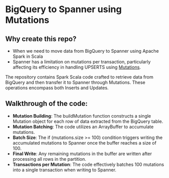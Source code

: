 # BigQuery to Spanner using Mutations

## Why create this repo?
* When we need to move data from BigQuery to Spanner using Apache Spark in Scala
* Spanner has a limitation on mutations per transaction, particularly affecting its efficiency in handling UPSERTS using [Mutations](https://cloud.google.com/spanner/docs/dml-versus-mutations#mutations-concept).


The repository contains Spark Scala code crafted to retrieve data from BigQuery and then transfer it to Spanner through Mutations. These operations encompass both Inserts and Updates.

## Walkthrough of the code:
* **Mutation Building**: The buildMutation function constructs a single Mutation object for each row of data extracted from the BigQuery table.
* **Mutation Batching**: The code utilizes an ArrayBuffer to accumulate mutations.
* **Batch Size**: The if (mutations.size >= 100) condition triggers writing the accumulated mutations to Spanner once the buffer reaches a size of 100.
* **Final Write**: Any remaining mutations in the buffer are written after processing all rows in the partition.
* **Transactions per Mutation**: The code effectively batches 100 mutations into a single transaction when writing to Spanner.


